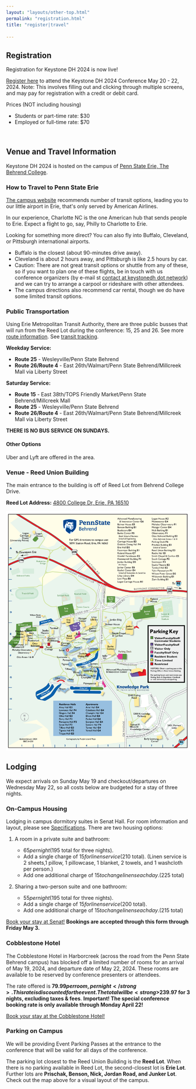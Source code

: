 ```yaml
---
layout: "layouts/other-top.html"
permalink: "registration.html"
title: "register|travel"

---
```


## Registration

Registration for Keystone DH 2024 is now live!

<a href="https://forms.bd.psu.edu/keystone-dh-registration" target="_blank">Register here</a> to attend the Keystone DH 2024 Conference May 20 - 22, 2024. Note: This involves filling out and clicking through multiple screens, and may pay for registration with a credit or debit card.

<span id="price">Prices (NOT including housing)</span>
<ul id="regPrice">

<li>Students or part-time rate: $30</li>

<li>Employed or full-time rate: $70</li>
</ul>

<br/>

## Venue and Travel Information

Keystone DH 2024 is hosted on the campus of <a href="https://behrend.psu.edu/" target="_blank">Penn State Erie, The Behrend College</a>.

<div id="venue">
<div>

### How to Travel to Penn State Erie

[The campus website](https://behrend.psu.edu/admission/visit-penn-state-behrend/directions-to-campus) recommends number of transit options, leading you to our little airport in Erie, that's only served by American Airlines.

In our experience, Charlotte NC is the one American hub that sends people to Erie. Expect a flight to go, say, Philly to Charlotte to Erie.

Looking for something more direct? You can also fly into Buffalo, Cleveland, or Pittsburgh international airports.

* Buffalo is the closest (about 90-minutes drive away).
* Cleveland is about 2 hours away, and Pittsburgh is like 2.5 hours by car.
* Caution: There are not great transit options or shuttle from any of these, so if you want to plan one of these flights, be in touch with us conference organizers (by e-mail st [contact at keystonedh dot network](mailto:contact@keystonedh.network)) and we can try to arrange a carpool or rideshare with other attendees.
* The campus directions also recommend car rental, though we do have some limited transit options.

### Public Transportation

Using Erie Metropolitan Transit Authority, there are three public busses that will run from the Reed Lot during the conference: 15, 25 and 26. See more <a href="https://ride-the-e.com/routes-2/" target="_blank">route information</a>. See <a href="https://ride-the-e.com/transit-tracker-information/" target="_blank">transit tracking</a>.

<strong>Weekday Service:</strong>

- <strong>Route 25</strong> - Wesleyville/Penn State Behrend
- <strong>Route 26/Route 4</strong> - East 26th/Walmart/Penn State Behrend/Millcreek Mall via Liberty Street

<strong>Saturday Service:</strong>

- <strong>Route 15</strong> - East 38th/TOPS Friendly Market/Penn State Behrend/Millcreek Mall
- <strong>Route 25</strong> - Wesleyville/Penn State Behrend
- <strong>Route 26/Route 4</strong> - East 26th/Walmart/Penn State Behrend/Millcreek Mall via Liberty Street

<strong>THERE IS NO BUS SERVICE ON SUNDAYS.</strong>

#### Other Options

Uber and Lyft are offered in the area.



### Venue - Reed Union Building

The main entrance to the building is off of Reed Lot from Behrend College Drive.

<strong>Reed Lot Address:</strong> <a href="https://www.google.com/maps/place/Reed+Lot/@42.1200915,-79.983339,20.56z/data=!4m6!3m5!1s0x882d7dbe8be7146b:0x92945f1e7b2d56c0!8m2!3d42.120107!4d-79.9835215!16s%2Fg%2F11fnvk61yv?entry=ttu" target="_blank">4800 College Dr, Erie, PA 16510</a>

</div>

<div id="campusMap">
<a href="https://behrend.psu.edu/files/pdf/62726/2021/11/04/behrend-campus-map-2024-web.pdf" target="_blank"><img src="img/behrendCampus.png" alt="Image of the Behrend campus map"/></a>
</div>

</div>


## Lodging
We expect arrivals on Sunday May 19 and checkout/departures on Wednesday May 22, so all costs below are budgeted for a stay of three nights. 

### On-Campus Housing
Lodging in campus dormitory suites in Senat Hall. For room information and layout, please see <a href="https://liveon.psu.edu/behrend/housing/senat-hall">Specifications</a>. There are two housing options:

1. A room in a private suite and bathroom:
   * $65 per night ($195 total for three nights).
   * Add a single charge of $15 for linen service ($210 total). (Linen service is 2 sheets,1 pillow, 1 pillowcase, 1 blanket, 2 towels, and 1 washcloth per person.)
   * Add one additional charge of $15 to change linens each day. ($225 total)

1. Sharing a two-person suite and one bathroom:
   * $55 per night ($195 total for three nights).
   * Add a single charge of $15 for linen service ($200 total).
   * Add one additional charge of $15 to change linens each day. ($215 total)

<a href="https://forms.bd.psu.edu/keystone-dh-housing" target="_blank">Book your stay at Senat!</a> <strong>Bookings are accepted through this form through Friday May 3.</strong>


### Cobblestone Hotel
The Cobblestone Hotel in Harborcreek (across the road from the Penn State Behrend campus) has blocked off a limited number of rooms for an arrival of May 19, 2024, and departure date of May 22, 2024. These rooms are available to be reserved by conference presenters or attendees.

The rate offered is <strong>$79.99 per room, per night</strong>. This rate is discounted for the event. The total will be <strong>$239.97 for 3 nights, excluding taxes & fees</strong>. <strong>Important! The special conference booking rate is only available through Monday April 22!</strong>

<a href="https://be.synxis.com/?Hotel=68874&Chain=7721&arrive=2024-05-19&depart=2024-05-22&adult=1&child=0&group=KEYSTONE24" target="_blank">Book your stay at the Cobblestone Hotel!</a>


### Parking on Campus

We will be providing Event Parking Passes at the entrance to the conference that will be valid for all days of the conference.

The parking lot closest to the Reed Union Building is the <strong>Reed Lot</strong>. When there is no parking available in Reed Lot, the second-closest lot is <strong>Erie Lot</strong>. Further lots are <strong>Prischak, Benson, Nick, Jordan Road, and Junker Lot</strong>. Check out the map above for a visual layout of the campus. 



